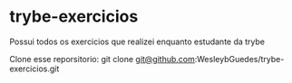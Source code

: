 # trybe-exercicios
Possui todos os exercicios que realizei enquanto estudante da trybe

Clone esse reporsitorio: git clone git@github.com:WesleybGuedes/trybe-exercicios.git
